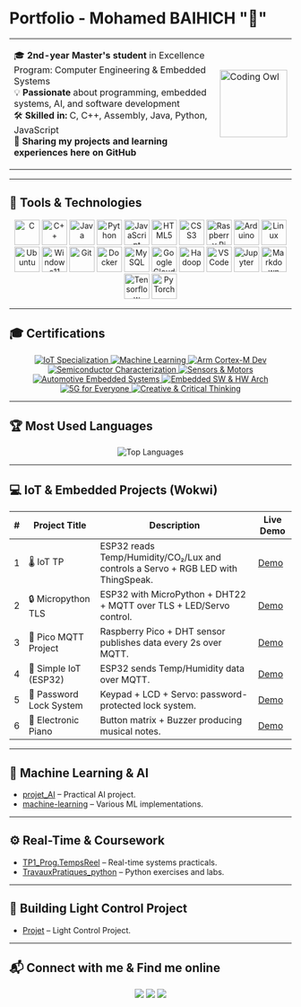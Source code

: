 # Portfolio - Mohamed BAIHICH "🦉"

<table>
<tr>
<td>

🎓 **2nd-year Master's student** in Excellence Program: Computer Engineering & Embedded Systems  
💡 **Passionate** about programming, embedded systems, AI, and software development  
🛠️ **Skilled in:** C, C++, Assembly, Java, Python, JavaScript  
📂 **Sharing my projects and learning experiences here on GitHub**

</td>
<td>
<img src="https://media.giphy.com/media/13HgwGsXF0aiGY/giphy.gif" width="120" alt="Coding Owl"/>
</td>
</tr>
</table>

---

## 🔧 Tools & Technologies

<p align="center">
  <!-- أيقوناتك الأساسية والمهمة -->
  <img src="https://cdn.jsdelivr.net/gh/devicons/devicon/icons/c/c-original.svg" width="45" alt="C"/>
  <img src="https://cdn.jsdelivr.net/gh/devicons/devicon/icons/cplusplus/cplusplus-original.svg" width="45" alt="C++"/>
  <img src="https://cdn.jsdelivr.net/gh/devicons/devicon/icons/java/java-original.svg" width="45" alt="Java"/>
  <img src="https://cdn.jsdelivr.net/gh/devicons/devicon/icons/python/python-original.svg" width="45" alt="Python"/>
  <img src="https://cdn.jsdelivr.net/gh/devicons/devicon/icons/javascript/javascript-original.svg" width="45" alt="JavaScript"/>
  <img src="https://cdn.jsdelivr.net/gh/devicons/devicon/icons/html5/html5-original.svg" width="45" alt="HTML5"/>
  <img src="https://cdn.jsdelivr.net/gh/devicons/devicon/icons/css3/css3-original.svg" width="45" alt="CSS3"/>
  <img src="https://cdn.jsdelivr.net/gh/devicons/devicon/icons/raspberrypi/raspberrypi-original.svg" width="45" alt="Raspberry Pi"/>
  <img src="https://cdn.jsdelivr.net/gh/devicons/devicon/icons/arduino/arduino-original.svg" width="45" alt="Arduino"/>
  <img src="https://cdn.jsdelivr.net/gh/devicons/devicon/icons/linux/linux-original.svg" width="45" alt="Linux"/>
  <img src="https://cdn.jsdelivr.net/gh/devicons/devicon/icons/ubuntu/ubuntu-original.svg" width="45" alt="Ubuntu"/>
  <img src="https://cdn.jsdelivr.net/gh/devicons/devicon/icons/windows11/windows11-original.svg" width="45" alt="Windows11"/>
  <img src="https://cdn.jsdelivr.net/gh/devicons/devicon/icons/git/git-original.svg" width="45" alt="Git"/>
  <img src="https://cdn.jsdelivr.net/gh/devicons/devicon/icons/docker/docker-original.svg" width="45" alt="Docker"/>
  <img src="https://cdn.jsdelivr.net/gh/devicons/devicon/icons/mysql/mysql-original.svg" width="45" alt="MySQL"/>
  <img src="https://cdn.jsdelivr.net/gh/devicons/devicon/icons/googlecloud/googlecloud-original.svg" width="45" alt="Google Cloud"/>
  <img src="https://cdn.jsdelivr.net/gh/devicons/devicon/icons/hadoop/hadoop-original.svg" width="45" alt="Hadoop"/>
  <img src="https://cdn.jsdelivr.net/gh/devicons/devicon/icons/vscode/vscode-original.svg" width="45" alt="VS Code"/>
  <img src="https://cdn.jsdelivr.net/gh/devicons/devicon/icons/jupyter/jupyter-original.svg" width="45" alt="Jupyter"/>
  <img src="https://cdn.jsdelivr.net/gh/devicons/devicon/icons/markdown/markdown-original.svg" width="45" alt="Markdown"/>
  <img src="https://cdn.jsdelivr.net/gh/devicons/devicon/icons/tensorflow/tensorflow-original.svg" width="45" alt="Tensorflow"/>
  <img src="https://cdn.jsdelivr.net/gh/devicons/devicon/icons/pytorch/pytorch-original.svg" width="45" alt="PyTorch"/>
</p>


---

## 🎓 Certifications

<p align="center">
  <a href="https://www.coursera.org/account/accomplishments/specialization/QTQRZFA3M1HX" target="_blank">
    <img src="https://img.shields.io/badge/IoT%20Specialization-Arduino-green?logo=arduino&style=for-the-badge" alt="IoT Specialization"/>
  </a>
  <a href="https://www.coursera.org/account/accomplishments/specialization/NRD0QAONCYQZ" target="_blank">
    <img src="https://img.shields.io/badge/Machine%20Learning-Python-red?logo=python&style=for-the-badge" alt="Machine Learning"/>
  </a>
  <a href="https://www.coursera.org/account/accomplishments/specialization/KHEZJXVXVOWT" target="_blank">
    <img src="https://img.shields.io/badge/Arm%20Cortex--M%20Dev-ARM-yellow?logo=arm&style=for-the-badge" alt="Arm Cortex-M Dev"/>
  </a>
  <a href="https://www.coursera.org/account/accomplishments/specialization/3S032H4SCBFG" target="_blank">
    <img src="https://img.shields.io/badge/Semiconductor%20Characterization-%E2%9A%A1-purple?style=for-the-badge" alt="Semiconductor Characterization"/>
  </a>
  <a href="https://www.coursera.org/account/accomplishments/specialization/T9PUB0K2TNXV" target="_blank">
    <img src="https://img.shields.io/badge/Sensors%20%26%20Motors-RaspberryPi-orange?logo=raspberrypi&style=for-the-badge" alt="Sensors & Motors"/>
  </a>
  <a href="https://www.coursera.org/account/accomplishments/verify/1UUVHIJ9Q7HN" target="_blank">
    <img src="https://img.shields.io/badge/Automotive%20Embedded%20Systems-Car-blue?style=for-the-badge" alt="Automotive Embedded Systems"/>
  </a>
  <a href="https://www.coursera.org/account/accomplishments/verify/JRHS00CVFHDJ" target="_blank">
    <img src="https://img.shields.io/badge/Embedded%20SW%20%26%20HW%20Arch-C%2B%2B-orange?logo=cplusplus&style=for-the-badge" alt="Embedded SW & HW Arch"/>
  </a>
  <a href="https://www.coursera.org/account/accomplishments/verify/LBE7PRQWZD5I" target="_blank">
    <img src="https://img.shields.io/badge/5G%20for%20Everyone-5G-pink?style=for-the-badge" alt="5G for Everyone"/>
  </a>
  <a href="https://www.coursera.org/account/accomplishments/verify/6NZ7YRI9CD1Y" target="_blank">
    <img src="https://img.shields.io/badge/Creative%20%26%20Critical%20Thinking-Brain-brown?style=for-the-badge" alt="Creative & Critical Thinking"/>
  </a>
</p>


---

## 🏆 Most Used Languages

<p align="center">
  <img src="https://github-readme-stats.vercel.app/api/top-langs/?username=medbaihich&layout=compact&theme=github_dark" alt="Top Languages"/>
</p>

---

## 💻 IoT & Embedded Projects (Wokwi)

| # | Project Title          | Description                                                                 | Live Demo |
|---|------------------------|-----------------------------------------------------------------------------|-----------|
| 1 | 🌡️ IoT TP              | ESP32 reads Temp/Humidity/CO₂/Lux and controls a Servo + RGB LED with ThingSpeak. | [Demo](https://wokwi.com/projects/397895913864522753) |
| 2 | 🔒 Micropython TLS      | ESP32 with MicroPython + DHT22 + MQTT over TLS + LED/Servo control.         | [Demo](https://wokwi.com/projects/418744222552611841) |
| 3 | 📡 Pico MQTT Project    | Raspberry Pico + DHT sensor publishes data every 2s over MQTT.              | [Demo](https://wokwi.com/projects/418715367337991169) |
| 4 | 📶 Simple IoT (ESP32)   | ESP32 sends Temp/Humidity data over MQTT.                                   | [Demo](https://wokwi.com/projects/418625273202124801) |
| 5 | 🔐 Password Lock System | Keypad + LCD + Servo: password-protected lock system.                       | [Demo](https://wokwi.com/projects/388780209371716609) |
| 6 | 🎹 Electronic Piano     | Button matrix + Buzzer producing musical notes.                             | [Demo](https://wokwi.com/projects/387929782406976513) |

---

## 🧠 Machine Learning & AI 
- [projet_AI](https://github.com/medbaihich/projet-machine-learning) – Practical AI project.
- [machine-learning](https://github.com/medbaihich/projet_ai) – Various ML implementations.

---

## ⚙️ Real-Time & Coursework
- [TP1_Prog.TempsReel](https://github.com/medbaihich/TP1_Prog.TempsReel) – Real-time systems practicals.  
- [TravauxPratiques_python](https://github.com/medbaihich/TravauxPratiques_python) – Python exercises and labs.

---

## 🏤 Building Light Control Project
- [Projet](https://github.com/medbaihich/control_lumiere) – Light Control Project.

---

## 📬 Connect with me & Find me online

<p align="center">
  <a href="mailto:hamdi.baihich@gmail.com"><img src="https://img.shields.io/badge/gmail-EA4335?style=for-the-badge&logo=gmail&logoColor=white"/></a>
  <a href="https://www.linkedin.com/in/mohamed-baihich/"><img src="https://img.shields.io/badge/linkedin-0A66C2?style=for-the-badge&logo=linkedin&logoColor=white"/></a>
  <a href="https://github.com/medbaihich"><img src="https://img.shields.io/badge/github-181717?style=for-the-badge&logo=github&logoColor=white"/></a>
</p>
